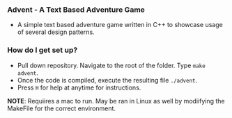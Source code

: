 ### Advent - A Text Based Adventure Game ###

* A simple text based adventure game written in C++ to showcase usage of several design patterns.

### How do I get set up? ###

* Pull down repository. Navigate to the root of the folder. Type `make advent`.
* Once the code is compiled, execute the resulting file `./advent`.
* Press `H` for help at anytime for instructions.

**NOTE**: Requiires a mac to run. May be ran in Linux as well by modiifying the MakeFile for the correct environment.

